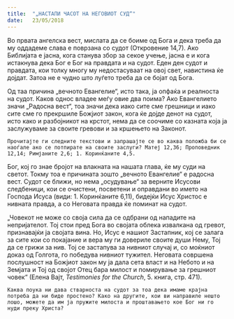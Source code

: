 ```yaml
---
title:  "„НАСТАПИ ЧАСОТ НА НЕГОВИОТ СУД“"
date:   23/05/2018
---
```


Во првата ангелска вест, мислата да се боиме од Бога и дека треба да му оддадеме слава е поврзана со судот (Откровение 14,7). Ако Библијата е јасна, кога станува збор за секое учење, јасна е и кога истакнува дека Бог е Бог на правдата и на судот. Еден ден судот и правдата, кои толку многу му недостасуваат на овој свет, навистина ќе дојдат. Затоа не е чудно што луѓето треба да се бојат од Бога.

Од таа причина „вечното Евангелие“, исто така, ја опфаќа и реалноста на судот. Каков однос владее меѓу овие два поима? Ако Евангелието значи „Радосна вест“, тоа значи дека иако сите сме грешници и иако сите сме го прекршиле Божјиот закон, кога ќе дојде денот на судот, исто како и разбојникот на крстот, нема да се соочиме со казната која ја заслужуваме за своите гревови и за кршењето на Законот.

`Прочитајте ги следните текстови и запрашајте се во каква положба би се наоѓале ако се потпирате на своите заслуги? Матеј 12,36; Проповедник 12,14; Римјаните 2,6; 1. Коринќаните 4,5.`

Бог, кој го знае бројот на влакната на нашата глава, ќе му суди на светот. Токму тоа е причината зошто „вечното Евангелие“ е радосна вест. Судот се ближи, но нема „осудување“ за верните Исусови следбеници, кои се очистени, посветени и оправдани во името на Господа Исуса (види: 1. Коринќаните 6,11), бидејќи Исус Христос е нивната правда, а со Неговата правда ќе поминат на судот.

„Човекот не може со своја сила да се одбрани од нападите на непријателот. Тој стои пред Бога во својата облека извалкана од гревот, признавајќи ја својата вина. Но, Исус е нашиот Застапник, кој се залага за сите кои со покајание и вера му ги довериле своите души Нему, Тој да се грижи за нив. Тој се застапува за нивниот случај и, со моќниот доказ од Голгота, го победува нивниот тужител. Неговата совршена послушност на Божјиот закон му ја дала сета власт и на Небото и на Земјата и Тој од својот Отец бара милост и помирување за грешниот човек“ (Елена Вајт, *Testimonies for the Church*, 5. книга, стр. 471).

`Каква поука ни дава стварноста на судот за тоа дека имаме крајна потреба да ни биде простено? Како на другите, кои ви направиле нешто лошо, можете да им ја пружите милоста и проштавањето кое Бог ни го нуди преку Христа?`
